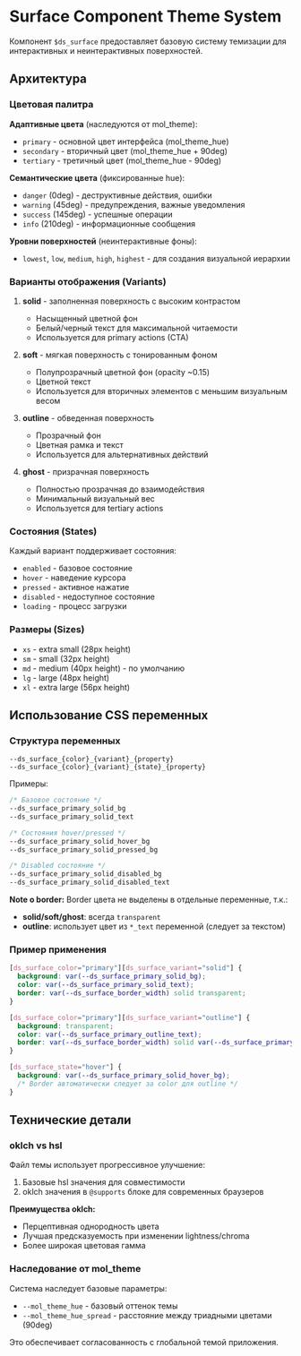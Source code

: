 # Surface Component Theme System

Компонент `$ds_surface` предоставляет базовую систему темизации для интерактивных и неинтерактивных поверхностей.

## Архитектура

### Цветовая палитра

**Адаптивные цвета** (наследуются от mol_theme):
- `primary` - основной цвет интерфейса (mol_theme_hue)
- `secondary` - вторичный цвет (mol_theme_hue + 90deg)
- `tertiary` - третичный цвет (mol_theme_hue - 90deg)

**Семантические цвета** (фиксированные hue):
- `danger` (0deg) - деструктивные действия, ошибки
- `warning` (45deg) - предупреждения, важные уведомления
- `success` (145deg) - успешные операции
- `info` (210deg) - информационные сообщения

**Уровни поверхностей** (неинтерактивные фоны):
- `lowest`, `low`, `medium`, `high`, `highest` - для создания визуальной иерархии

### Варианты отображения (Variants)

1. **solid** - заполненная поверхность с высоким контрастом
   - Насыщенный цветной фон
   - Белый/черный текст для максимальной читаемости
   - Используется для primary actions (CTA)

2. **soft** - мягкая поверхность с тонированным фоном
   - Полупрозрачный цветной фон (opacity ~0.15)
   - Цветной текст
   - Используется для вторичных элементов с меньшим визуальным весом

3. **outline** - обведенная поверхность
   - Прозрачный фон
   - Цветная рамка и текст
   - Используется для альтернативных действий

4. **ghost** - призрачная поверхность
   - Полностью прозрачная до взаимодействия
   - Минимальный визуальный вес
   - Используется для tertiary actions

### Состояния (States)

Каждый вариант поддерживает состояния:
- `enabled` - базовое состояние
- `hover` - наведение курсора
- `pressed` - активное нажатие
- `disabled` - недоступное состояние
- `loading` - процесс загрузки

### Размеры (Sizes)

- `xs` - extra small (28px height)
- `sm` - small (32px height)
- `md` - medium (40px height) - по умолчанию
- `lg` - large (48px height)
- `xl` - extra large (56px height)

## Использование CSS переменных

### Структура переменных

```
--ds_surface_{color}_{variant}_{property}
--ds_surface_{color}_{variant}_{state}_{property}
```

Примеры:
```css
/* Базовое состояние */
--ds_surface_primary_solid_bg
--ds_surface_primary_solid_text

/* Состояния hover/pressed */
--ds_surface_primary_solid_hover_bg
--ds_surface_primary_solid_pressed_bg

/* Disabled состояние */
--ds_surface_primary_solid_disabled_bg
--ds_surface_primary_solid_disabled_text
```

**Note о border:** Border цвета не выделены в отдельные переменные, т.к.:
- **solid/soft/ghost**: всегда `transparent`
- **outline**: использует цвет из `*_text` переменной (следует за текстом)

### Пример применения

```css
[ds_surface_color="primary"][ds_surface_variant="solid"] {
  background: var(--ds_surface_primary_solid_bg);
  color: var(--ds_surface_primary_solid_text);
  border: var(--ds_surface_border_width) solid transparent;
}

[ds_surface_color="primary"][ds_surface_variant="outline"] {
  background: transparent;
  color: var(--ds_surface_primary_outline_text);
  border: var(--ds_surface_border_width) solid var(--ds_surface_primary_outline_text);
}

[ds_surface_state="hover"] {
  background: var(--ds_surface_primary_solid_hover_bg);
  /* Border автоматически следует за color для outline */
}
```

## Технические детали

### oklch vs hsl

Файл темы использует прогрессивное улучшение:
1. Базовые hsl значения для совместимости
2. oklch значения в `@supports` блоке для современных браузеров

**Преимущества oklch:**
- Перцептивная однородность цвета
- Лучшая предсказуемость при изменении lightness/chroma
- Более широкая цветовая гамма

### Наследование от mol_theme

Система наследует базовые параметры:
- `--mol_theme_hue` - базовый оттенок темы
- `--mol_theme_hue_spread` - расстояние между триадными цветами (90deg)

Это обеспечивает согласованность с глобальной темой приложения.
